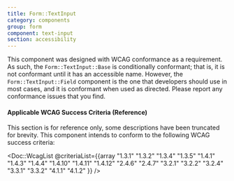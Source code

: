 ```yaml
---
title: Form::TextInput
category: components
group: form
component: text-input
section: accessibility
---
```


This component was designed with WCAG conformance as a requirement. As such, the `Form::TextInput::Base` is conditionally conformant; that is, it is not conformant until it has an accessible name. However, the `Form::TextInput::Field` component is the one that developers should use in most cases, and it is conformant when used as directed. Please report any conformance issues that you find.

#### Applicable WCAG Success Criteria (Reference)

This section is for reference only, some descriptions have been truncated for brevity. This component intends to conform to the following WCAG success criteria:

<Doc::WcagList @criteriaList={{array "1.3.1" "1.3.2" "1.3.4" "1.3.5" "1.4.1" "1.4.3" "1.4.4" "1.4.10" "1.4.11" "1.4.12" "2.4.6" "2.4.7" "3.2.1" "3.2.2" "3.2.4" "3.3.1" "3.3.2" "4.1.1" "4.1.2" }} />
